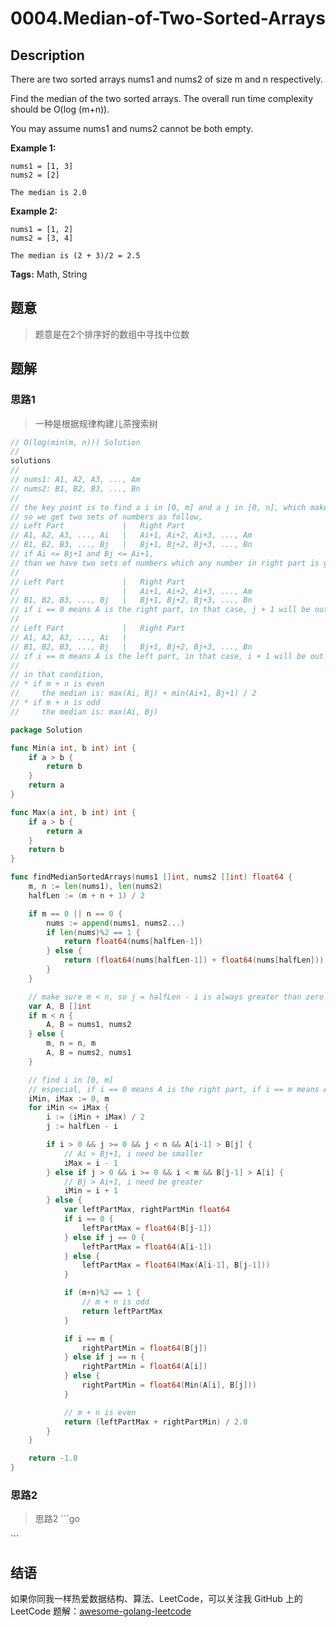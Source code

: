 # 0004.Median-of-Two-Sorted-Arrays

## Description

There are two sorted arrays nums1 and nums2 of size m and n respectively.

Find the median of the two sorted arrays. The overall run time complexity should be O\(log \(m+n\)\).

You may assume nums1 and nums2 cannot be both empty.

**Example 1:**

```text
nums1 = [1, 3]
nums2 = [2]

The median is 2.0
```

**Example 2:**

```text
nums1 = [1, 2]
nums2 = [3, 4]

The median is (2 + 3)/2 = 2.5
```

**Tags:** Math, String

## 题意

> 题意是在2个排序好的数组中寻找中位数

## 题解

### 思路1

> 一种是根据规律构建儿茶搜索树

```go
// O(log(min(m, n))) Solution
//
solutions
//
// nums1: A1, A2, A3, ..., Am
// nums2: B1, B2, B3, ..., Bn
//
// the key point is to find a i in [0, m] and a j in [0, n], which makes i + j = m + n + 1 / 2
// so we get two sets of numbers as follow,
// Left Part             |   Right Part
// A1, A2, A3, ..., Ai   |   Ai+1, Ai+2, Ai+3, ..., Am
// B1, B2, B3, ..., Bj   |   Bj+1, Bj+2, Bj+3, ..., Bn
// if Ai <= Bj+1 and Bj <= Ai+1,
// than we have two sets of numbers which any number in right part is greater than left part
//
// Left Part             |   Right Part
//                       |   Ai+1, Ai+2, Ai+3, ..., Am
// B1, B2, B3, ..., Bj   |   Bj+1, Bj+2, Bj+3, ..., Bn
// if i == 0 means A is the right part, in that case, j + 1 will be out of range
//
// Left Part             |   Right Part
// A1, A2, A3, ..., Ai   |
// B1, B2, B3, ..., Bj   |   Bj+1, Bj+2, Bj+3, ..., Bn
// if i == m means A is the left part, in that case, i + 1 will be out of range
//
// in that condition,
// * if m + n is even
//     the median is: max(Ai, Bj) + min(Ai+1, Bj+1) / 2
// * if m + n is odd
//     the median is: max(Ai, Bj)
```

```go
package Solution

func Min(a int, b int) int {
    if a > b {
        return b
    }
    return a
}

func Max(a int, b int) int {
    if a > b {
        return a
    }
    return b
}

func findMedianSortedArrays(nums1 []int, nums2 []int) float64 {
    m, n := len(nums1), len(nums2)
    halfLen := (m + n + 1) / 2

    if m == 0 || n == 0 {
        nums := append(nums1, nums2...)
        if len(nums)%2 == 1 {
            return float64(nums[halfLen-1])
        } else {
            return (float64(nums[halfLen-1]) + float64(nums[halfLen])) / 2.0
        }
    }

    // make sure m < n, so j = halfLen - i is always greater than zero
    var A, B []int
    if m < n {
        A, B = nums1, nums2
    } else {
        m, n = n, m
        A, B = nums2, nums1
    }

    // find i in [0, m]
    // especial, if i == 0 means A is the right part, if i == m means A is the left part
    iMin, iMax := 0, m
    for iMin <= iMax {
        i := (iMin + iMax) / 2
        j := halfLen - i

        if i > 0 && j >= 0 && j < n && A[i-1] > B[j] {
            // Ai > Bj+1, i need be smaller
            iMax = i - 1
        } else if j > 0 && i >= 0 && i < m && B[j-1] > A[i] {
            // Bj > Ai+1, i need be greater
            iMin = i + 1
        } else {
            var leftPartMax, rightPartMin float64
            if i == 0 {
                leftPartMax = float64(B[j-1])
            } else if j == 0 {
                leftPartMax = float64(A[i-1])
            } else {
                leftPartMax = float64(Max(A[i-1], B[j-1]))
            }

            if (m+n)%2 == 1 {
                // m + n is odd
                return leftPartMax
            }

            if i == m {
                rightPartMin = float64(B[j])
            } else if j == n {
                rightPartMin = float64(A[i])
            } else {
                rightPartMin = float64(Min(A[i], B[j]))
            }

            // m + n is even
            return (leftPartMax + rightPartMin) / 2.0
        }
    }

    return -1.0
}
```

### 思路2

> 思路2 \`\`\`go

\`\`\`

## 结语

如果你同我一样热爱数据结构、算法、LeetCode，可以关注我 GitHub 上的 LeetCode 题解：[awesome-golang-leetcode](https://github.com/kylesliu/awesome-golang-algorithm)

